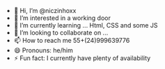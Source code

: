 - 👋 Hi, I’m @niczinhoxx
- 👀 I’m interested in a working door
- 🌱 I’m currently learning ... Html, CSS and some JS
- 💞️ I’m looking to collaborate on ...
- 📫 How to reach me  55+(24)999639776
- 😄 Pronouns: he/him
- ⚡ Fun fact: I currently have plenty of availability

<!---
niczinhoxx/niczinhoxx is a ✨ special ✨ repository because its `README.md` (this file) appears on your GitHub profile.
You can click the Preview link to take a look at your changes.
--->
